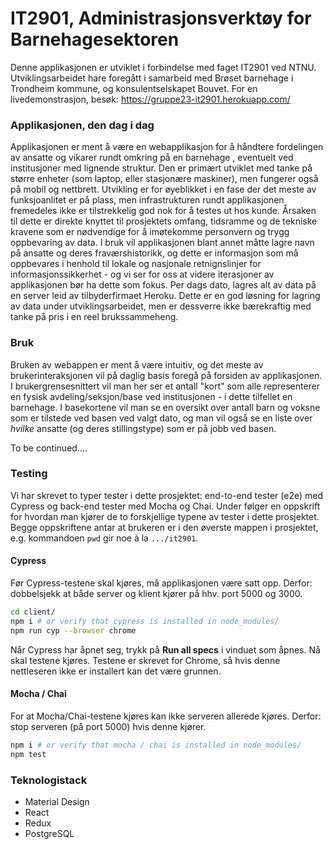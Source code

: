 # IT2901, Administrasjonsverktøy for Barnehagesektoren

Denne applikasjonen er utviklet i forbindelse med faget IT2901 ved NTNU. Utviklingsarbeidet hare foregått i samarbeid med Brøset barnehage i Trondheim kommune, og konsulentselskapet Bouvet. For en livedemonstrasjon, besøk: https://gruppe23-it2901.herokuapp.com/


### Applikasjonen, den dag i dag

Applikasjonen er ment å være en webapplikasjon for å håndtere fordelingen av ansatte og vikarer rundt omkring på en barnehage , eventuelt ved institusjoner med lignende struktur. Den er primært utviklet med tanke på større enheter (som laptop, eller stasjonære maskiner), men fungerer også på mobil og nettbrett. Utvikling er for øyeblikket i en fase der det meste av funksjoanlitet er på plass, men infrastrukturen rundt applikasjonen fremedeles ikke er tilstrekkelig god nok for å testes ut hos kunde. Årsaken til dette er direkte knyttet til prosjektets omfang, tidsramme og de tekniske kravene som er nødvendige for å imøtekomme personvern og trygg oppbevaring av data. I bruk vil applikasjonen blant annet måtte lagre navn på ansatte og deres fraværshistorikk, og dette er informasjon som må oppbevares i henhold til lokale og nasjonale retnignslinjer for informasjonssikkerhet - og vi ser for oss at videre iterasjoner av applikasjonen bør ha dette som fokus. Per dags dato, lagres alt av data på en server leid av tilbyderfirmaet Heroku. Dette er en god løsning for lagring av data under utviklingsarbeidet, men er dessverre ikke bærekraftig med tanke på pris i en reel brukssammeheng. 

### Bruk

Bruken av webappen er ment å være intuitiv, og det meste av brukerinteraksjonen vil på daglig basis foregå på forsiden av applikasjonen. I brukergrensesnittert vil man her ser et antall "kort" som alle representerer en fysisk avdeling/seksjon/base ved institusjonen - i dette tilfellet en barnehage. I basekortene vil man se en oversikt over antall barn og voksne som er tilstede ved basen ved valgt dato, og man vil også se en liste over _hvilke_ ansatte (og deres stillingstype) som er på jobb ved basen. 

To be continued....


### Testing

Vi har skrevet to typer tester i dette prosjektet: end-to-end tester (e2e) med Cypress og back-end tester med Mocha og Chai. Under følger en oppskrift for hvordan man kjører de to forskjellige typene av tester i dette prosjektet. Begge oppskriftene antar at brukeren er i den øverste mappen i prosjektet, e.g. kommandoen ```pwd``` gir noe à la ```.../it2901```.

#### Cypress
Før Cypress-testene skal kjøres, må applikasjonen være satt opp. Derfor: dobbelsjekk at både server og klient kjører på hhv. port 5000 og 3000.

```bash
cd client/
npm i # or verify that cypress is installed in node_modules/
npm run cyp --browser chrome
```

Når Cypress har åpnet seg, trykk på **Run all specs** i vinduet som åpnes. Nå skal testene kjøres. Testene er skrevet for Chrome, så hvis denne nettleseren ikke er installert kan det være grunnen.

#### Mocha / Chai
For at Mocha/Chai-testene kjøres kan ikke serveren allerede kjøres. Derfor: stop serveren (på port 5000) hvis denne kjører.

```bash
npm i # or verify that mocha / chai is installed in node_modules/
npm test
```

### Teknologistack

- Material Design
- React
- Redux
- PostgreSQL


